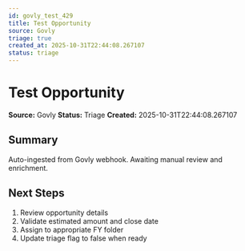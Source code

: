 ```yaml
---
id: govly_test_429
title: Test Opportunity
source: Govly
triage: true
created_at: 2025-10-31T22:44:08.267107
status: triage
---
```


# Test Opportunity

**Source:** Govly
**Status:** Triage
**Created:** 2025-10-31T22:44:08.267107

## Summary

Auto-ingested from Govly webhook. Awaiting manual review and enrichment.

## Next Steps

1. Review opportunity details
2. Validate estimated amount and close date
3. Assign to appropriate FY folder
4. Update triage flag to false when ready
